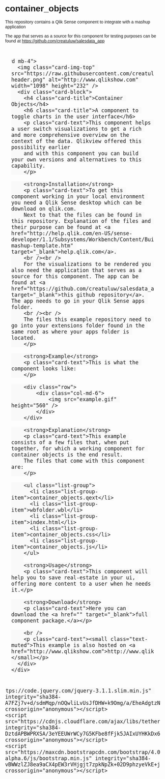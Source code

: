 # container_objects
This repository contains a Qlik Sense component to integrate with a mashup application

The app that serves as a source for this component for testing purposes can be found at https://github.com/creatuluw/salesdata_app

<style>
    @import url('https://fonts.googleapis.com/css?family=Questrial:400,700');

    body {
        font-family: 'Questrial', sans-serif !important;
    }

    .container {
    	padding:20px;
    }
    h4.card-title {
    	color:#E28B26;
        font-weight: bold;
    }
    h6.card-title {
    	color:#bbb;
    }
    strong {
        font-size:1.2em;
    	color:#479655;
    }
    p.card-text {
    	font-size: 0.9em;
    }
    pre {
    	width:100%;
    }
    code {
    	margin-left: -150px !important;
    	background: #f9f9f9 !important;
    	font-size:1.2em;
    }
    .card h3 {
    	color:#fff;
    	font-size:1.2em;
    	padding:5px;
    	width:100%;
    	background:#C5D8C8;
    }
    ul.list-group {
        font-size:0.9em;
        margin:10px 0;
    }
    ul.list-group li {
        padding:8px 20px;
    }
    .card .row img {
        border: 4px solid #eee;
        padding:10px;
        margin:10px 0;
    }
    </style>

  </head>

  <body>

  <div class="container">

	<div class="card mb-4">
	  <img class="card-img-top" src="https://raw.githubusercontent.com/creatuluw/qlikshow_assets/master/qs-header.png" alt="http://www.qlikshow.com" width="1098" height="232" />
	  <div class="card-block">
	    <h4 class="card-title">Container Objects</h4>
	    <h6 class="card-title">A component to toggle charts in the user interface</h6>
	    <p class="card-text">This component helps a user switch visualizations to get a rich and more comprehensive overview on the context of the data. Qlikview offered this possibility earlier
        and with this component you can build your own versions and alternatives to this capability.
        </p>

	    <strong>Installation</strong>
	    <p class="card-text">To get this component working in your local environment you need a Qlik Sense desktop which can be download on qlik.com. 
        Next to that the files can be found in this repository. Explanation of the files and their purpose can be found at <a href="http://help.qlik.com/en-US/sense-developer/1.1/Subsystems/Workbench/Content/BuildingWebsites/HowTos/create-mashup-template.htm" target="_blank">help.qlik.com</a>.
        <br /><br />
        For the visualizations to be rendered you also need the application that serves as a source for this component. The app can be found at <a href="https://github.com/creatuluw/salesdata_app" target="_blank">this github repository</a>. The app needs to go in your Qlik Sense apps folder.
        <br /><br />
        The files this example repository need to go into your extensions folder found in the same root as where your apps folder is located.
        </p>

        <strong>Example</strong>
        <p class="card-text">This is what the component looks like:
        </p>

        <div class="row">
            <div class="col-md-6">
                <img src="example.gif" height="560" />
            </div>
        </div>

	    <strong>Explanation</strong>
	    <p class="card-text">This example consists of a few files that, when put together, for which a working component for container objects is the end result.
        The files that come with this component are:
        </p>

        <ul class="list-group">
          <li class="list-group-item">container_objects.qext</li>
          <li class="list-group-item">wbfolder.wbl</li>
          <li class="list-group-item">index.html</li>
          <li class="list-group-item">container_objects.css</li>
          <li class="list-group-item">container_objects.js</li>
        </ul>
        
	    <strong>Usage</strong>
	    <p class="card-text">This component will help you to save real-estate in your ui, offering more content to a user when he needs it.</p>

	    <strong>Download</strong>
	    <p class="card-text">Here you can download the <a href="" target="_blank">full component package.</a></p>

	    <br />
	    <p class="card-text"><small class="text-muted">This example is also hosted on <a href="http://www.qlikshow.com">http://www.qlikshow.com</a></small></p>
	  </div>
	</div>

  </div>  

    <script src="https://code.jquery.com/jquery-3.1.1.slim.min.js" integrity="sha384-A7FZj7v+d/sdmMqp/nOQwliLvUsJfDHW+k9Omg/a/EheAdgtzNs3hpfag6Ed950n" crossorigin="anonymous"></script>
    <script src="https://cdnjs.cloudflare.com/ajax/libs/tether/1.4.0/js/tether.min.js" integrity="sha384-DztdAPBWPRXSA/3eYEEUWrWCy7G5KFbe8fFjk5JAIxUYHKkDx6Qin1DkWx51bBrb" crossorigin="anonymous"></script>
    <script src="https://maxcdn.bootstrapcdn.com/bootstrap/4.0.0-alpha.6/js/bootstrap.min.js" integrity="sha384-vBWWzlZJ8ea9aCX4pEW3rVHjgjt7zpkNpZk+02D9phzyeVkE+jo0ieGizqPLForn" crossorigin="anonymous"></script>
